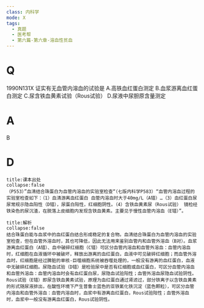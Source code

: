 ```yaml
---
class: 内科学
mode: X
tags:
  - 真题
  - 医考帮
  - 第六篇-第六章-溶血性贫血
---
```


# Q
1990N131X 证实有无血管内溶血的试验是
A.高铁血红蛋白测定
B.血浆游离血红蛋白测定
C.尿含铁血黄素试验（Rous试验）
D.尿液中尿胆原含量测定

# A
B
# D
```ad-note
title:课本出处
collapse:false
（P553）”血清结合珠蛋白为血管内溶血的实验室检查“（七版内科学P583）“血管内溶血过程的实验室检查如下：（1）血清游离血红蛋白 血管内溶血时大于40mg/L（A错）…（3）血红蛋白尿 尿常规示隐血阳性（D错），尿蛋白阳性，红细胞阴性。（4）含铁血黄素尿（Rous试验） 镜检经铁染色的尿沉渣，在脱落上皮细胞内发现含铁血黄素。主要见于慢性血管内溶血（E错）”。
```

```ad-summary
title:解析
collapse:false
结合珠蛋白能与血浆中的血红蛋白结合形成稳定的复合物。血清结合珠蛋白为血管内溶血的实验室检查，但在血管外溶血时，其也可降低，因此无法用来鉴别血管内和血管外溶血（B对）。血浆游离血红蛋白（A错）、血中破碎红细胞（C错）可区分血管内溶血和血管外溶血：血管内溶血时，红细胞在血液循环中被破坏，释放出游离的血红蛋白，血液中可见破碎红细胞；而血管外溶血时，红细胞是经过脾脏的单核-巨噬细胞系统被吞噬处理的，一般没有游离的血红蛋白，血液中无破碎红细胞。尿隐血试验（D错）是检验尿中是否有红细胞或血红蛋白，可区分血管内溶血和血管外溶血：血管内溶血时会有血红蛋白尿，尿隐血试验阳性；血管外溶血尿隐血试验阴性。Rous试验（E错）即尿含铁血黄素试验，原理为血红蛋白通过肾滤过，部分铁离子以含铁血黄素的形式随尿液排出，在酸性环境下产生普鲁士蓝色的亚铁氰化铁沉淀（蓝色颗粒），可区分血管内溶血和血管外溶血：血管内溶血时，血浆中有游离血红蛋白，Rous试验阳性；血管外溶血时，血浆中一般没有游离血红蛋白，Rous试验阴性。
```

